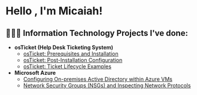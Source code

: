 <h1>Hello , I'm Micaiah!

<h2> 👨🏽‍💻 Information Technology Projects I've done:</h2>

- <b>osTicket (Help Desk Ticketing System)</b>
  - [osTicket: Prerequisites and Installation](https://github.com/micaiahy777/osticket-prereqs)
  - [osTicket: Post-Installation Configuration](https://github.com/joshmadakorcc/post-install-config)
  - [osTicket: Ticket Lifecycle Examples](https://github.com/joshmadakorcc/ticket-lifecycle)
- <b>Microsoft Azure</b>
  - [Configuring On-premises Active Directory within Azure VMs](https://github.com/joshmadakorcc/configure-ad)
  - [Network Security Groups (NSGs) and Inspecting Network Protocols](https://github.com/joshmadakorcc/azure-network-protocols)



